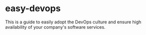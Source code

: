 # easy-devops
This is a guide to easily adopt the DevOps culture and ensure high availability of your company's software services.
